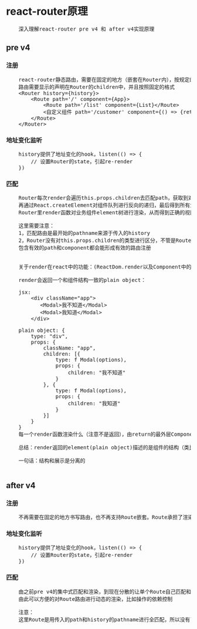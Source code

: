 # react-router原理
<pre>
    深入理解react-router pre v4 和 after v4实现原理
</pre>
## pre v4
### 注册
<pre>
    react-router静态路由，需要在固定的地方（嵌套在Router内），按规定的格式(要有固定的属性)进行注册。
    路由需要显示的声明在Router的children中，并且按照固定的格式
    &lt;Router history={history}>
        &lt;Route path='/' component={App}>
            &lt;Route path='/list' component={List}&lt;/Route&gt;
            <自定义组件 path='/customer' component={() => {return '自定义组件'}}> </自定义组件>
        &lt;/Route&gt;
    &lt;/Router&gt;
</pre>

### 地址变化监听
<pre>
    history提供了地址变化的hook，listen(() => {
        // 设置Router的state，引起re-render
    })
</pre>
### 匹配
<pre>
    Router每次render会遍历this.props.children去匹配path，获取到对应的业务组件component，最后生成一个队列。
    再通过React.createElement对组件队列进行反向的递归，最后得到所有业务组件的element树。
    Router里render函数对业务组件element树进行渲染，从而得到正确的视图。

    这里需要注意：
    1，匹配路由是最开始的pathname来源于传入的history
    2，Router没有对this.props.children的类型进行区分，不管是Route还是自定义一个Component，只要使用时传入props
    包含有效的path和component都会能形成有效的路由注册


    关于render在react中的功能：(ReactDom.render以及Component中的render)

    render会返回一个和组件结构一致的plain object：

    jsx:
        &lt;div className="app"&gt;
           &lt;Modal&gt;我不知道&lt/Modal&gt;
           &lt;Modal&gt;我知道&lt/Modal&gt;
        &lt;/div&gt;

    plain object: {
        type: "div",
        props: {
            className: "app",
            children: [{
                type: f Modal(options),
                props: {
                    children: "我不知道"
                }
            }, {
                type: f Modal(options),
                props: {
                    children: "我知道"
                }
            }]
        }
    }
    每一个render函数渲染什么（注意不是返回），由return的最外层Component的返回决定，以此形成一个递归，直到遇到dom element这些。（类别redux中间件的组织方式）

    总结：render返回的element(plain object)描述的是组件的结构（类比数据库里的表）；render中最外层Component相当于一个函数，它的返回决定了渲染的内容

    一句话：结构和展示是分离的

</pre>


## after v4

### 注册
<pre>
    不再需要在固定的地方书写路由，也不再支持Route嵌套。Route承担了渲染业务组件的功能
</pre>

### 地址变化监听

<pre>
    history提供了地址变化的hook，listen(() => {
        // 设置Router的state，引起re-render
    })
</pre>

### 匹配

<pre>
    由之前pre v4的集中式匹配和渲染，到现在分散的让单个Route自己匹配和渲染；
    由此可以方便的对Route路由进行动态的渲染，比如操作的依赖控制

    注意：
    这里Route是用传入的path和history的pathname进行全匹配，所以没有了Route的嵌套
</pre>
